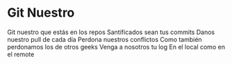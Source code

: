 # Git Nuestro

Git nuestro que estás en los repos
Santificados sean tus commits
Danos nuestro pull de cada día 
Perdona nuestros conflictos
Como también perdonamos los de otros geeks
Venga a nosotros tu log
En el local como en el remote

